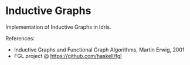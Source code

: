 # Inductive Graphs

Implementation of Inductive Graphs in Idris.

References:
* Inductive Graphs and Functional Graph Algorithms, Martin Erwig, 2001
* FGL project @ https://github.com/haskell/fgl


